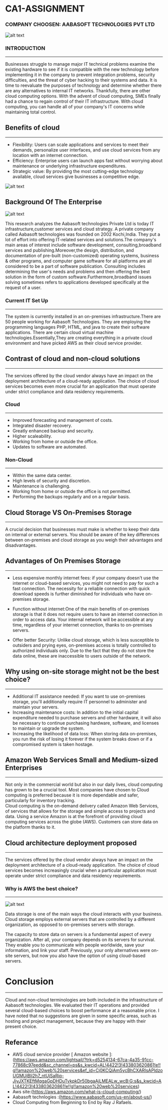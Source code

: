 # CA1-ASSIGNMENT 

### COMPANY CHOOSEN: AABASOFT TECHNOLOGIES PVT LTD 

![alt text](https://fresheropenings.com/wp-content/uploads/2021/03/Aabasoft-Recruitment.png)

### **INTRODUCTION**
________________
Businesses struggle to manage major IT technical problems examine the existing hardware to see if it is compatible with the new technology before implementing it in the company to prevent integration problems, security difficulties, and the threat of cyber hacking to their systems and data. It is time to reevaluate the purposes of technology and determine whether there are any alternatives to internal IT networks. Thankfully, there are other cloud computing options. With the advent of cloud computing, SMEs finally had a chance to regain control of their IT infrastructure. With cloud computing, you can handle all of your company's IT concerns while maintaining total control. 

## Benefits of cloud 
_____________________
- Flexibility: Users can scale applications and services to meet their demands, personalize user interfaces, and use cloud services from any location with an internet connection.
- Efficiency: Enterprise users can launch apps fast without worrying about maintenance or underlying infrastructure expenditures.
- Strategic value: By providing the most cutting-edge technology available, cloud services give businesses a competitive edge.

![alt text](https://miro.medium.com/max/1400/1*vLNbKAWbGtFLC7tUBYb50A.png)


## **Background Of The Enterprise**

![alt text](https://encrypted-tbn0.gstatic.com/images?q=tbn:ANd9GcTw46jYbWlWOJ5d0TvUNkKCVXS30jhR2K0Rjw&usqp=CAU)

This research analyzes the Aabasoft technologies Private Ltd is today IT infrastructure,customer services and cloud strategy. A private company called Aabasoft technologies was founded on 2002 Kochi,India. They put a lot of effort into offering IT-related services and solutions.The company's main areas of interest include software development, consulting,broadband services and publishing.Moreover,the design, distribution, and documentation of pre-built (non-customized) operating systems, business & other programs, and computer game software for all platforms are all considered to be a part of software publication. Consulting includes determining the user's needs and problems and then offering the best solution in the form of custom software.Furthermore,broadband issues solving sometimes refers to applications developed specifically at the request of a user.
	

### Current IT Set Up
______________________
The system is currently installed in an on-premises infrastructure.There are 50 people working for Aabasoft Technologies. They are employing the programming languages PHP, HTML, and java to create their software applications. There are certain cloud virtual machine technologies.Essentially,They are creating everything in a private cloud environment and have picked AWS as their cloud service provider.
## Contrast of cloud and non-cloud solutions 
--------------------------------------------
The services offered by the cloud vendor always have an impact on the deployment architecture of a cloud-ready application. The choice of cloud services becomes even more crucial for an application that must operate under strict compliance and data residency requirements.
### Cloud
_________
- Improved forecasting and management of costs.
- Integrated disaster recovery.
- Greatly enhanced backup and security.
- Higher scaleability.
- Working from home or outside the office.
- Updates to software are automated.


### Non-Cloud 
_____________
- Within the same data center.
- High levels of security and discretion.
- Maintenance is challenging.
- Working from home or outside the office is not permitted.
- Performing the backups regularly and on a regular basis.

## Cloud Storage VS On-Premises Storage 
__________________________________________
A crucial decision that businesses must make is whether to keep their data on internal or external servers. You should be aware of the key differences between on-premises and cloud storage as you weigh their advantages and disadvantages.

## Advantages of On Premises Storage 
-------------------------------------
- Less expensive monthly internet fees: if your company doesn't use the internet or cloud-based services, you might not need to pay for such a fast connection. The necessity for a reliable connection with quick download speeds is further diminished for individuals who have on-premises storage.

- Function without internet:One of the main benefits of on-premises storage is that it does not require users to have an internet connection in order to access data. Your internal network will be accessible at any time, regardless of your internet connection, thanks to on-premises servers.

- Offer better Security: Unlike cloud storage, which is less susceptible to outsiders and prying eyes, on-premises access is totally controlled to authorized individuals only. Due to the fact that they do not store the data online, these are inaccessible to users outside of the network. 



## Why using on-site storage might not be the best choice?
___________________________________________________________
- Additional IT assistance needed: If you want to use on-premises storage, you'll additionally require IT personnel to administer and maintain your servers.
- Increasing maintenance costs: In addition to the initial capital expenditure needed to purchase servers and other hardware, it will also be necessary to continue purchasing hardware, software, and licenses to maintain or upgrade the system.
-  Increasing the likelihood of data loss: When storing data on-premises, you run the risk of losing it forever if the system breaks down or if a compromised system is taken hostage.


 
 ## Amazon Web Services Small and Medium-sized Enterprises
 ___________________________________________________________

Not only in the commercial world but also in our daily lives, cloud computing has grown to be a crucial tool. 
Most companies have chosen to Cloud computing is preferred because it is more dependable and safer, particularly for inventory tracking.     
Cloud computing is the on-demand delivery called Amazon Web Services, of services that allows for the storage and simple access to projects and data.
Using a service Amazon is at the forefront of providing cloud computing services across the globe (AWS).
Customers can store data on the platform thanks to it.


## Cloud architecture deployment proposed
___________________________________________

The services offered by the cloud vendor always have an impact on the deployment architecture of a cloud-ready application. The choice of cloud services becomes increasingly crucial when a particular application must operate under strict compliance and data residency requirements.
### Why is AWS the best choice?
-------------------------------
![alt text](https://taffuploadsprod.s3.amazonaws.com/blog/wp-content/uploads/2021/12/28144903/AWS-Cloud-300x300.png)

Data storage is one of the main ways the cloud interacts with your business. Cloud storage employs external servers that are controlled by a different organization, as opposed to on-premises servers with storage.

The capacity to store data on servers is a fundamental aspect of every organization. After all, your company depends on its servers for survival. They enable you to communicate with people worldwide, save your information, and link your staff. Previously, your only alternatives were on-site servers, but now you also have the option of using cloud-based servers.

# Conclusion 
_______________ 
Cloud and non-cloud terminologies are both included in the infrastructure of Aabasoft technologies. We evaluated their IT operations and provided several cloud-based choices to boost performance at a reasonable price. I have noted that no suggestions are given in some specific areas, such as hosting and project management, because they are happy with their present choice.

## Referance 
- AWS cloud service provider [ Amazon website ]:(https://aws.amazon.com/lightsail/?trk=d5254134-67ca-4a35-91cc-77868c97eedd&sc_channel=ps&s_kwcid=AL!4422!3!433803620861!e!!g!!amazon%20web%20services&ef_id=Cj0KCQiAm5ycBhCXARIsAPldzoUGMUjBli2h7_ntUjSaRiq-JjvJXTKEftMqgaGpDHDuTvkpkDr50bgaAjLMEALw_wcB:G:s&s_kwcid=AL!4422!3!433803620861!e!!g!!amazon%20web%20services)
- Aws site:(https://aws.amazon.com/what-is-cloud-computing/)
- Aabasoft technlogies :(https://www.aabasoft.com/us-en/about-us/) 
- Cloud Computing from Beginning to End by Ray J Rafaels.

 
